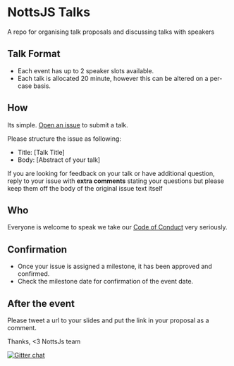 # NottsJS Talks
A repo for organising talk proposals and discussing talks with speakers

## Talk Format

- Each event has up to 2 speaker slots available.  
- Each talk is allocated 20 minute, however this can be altered on a per-case basis.

## How
Its simple. [Open an issue](https://github.com/nottsjs/speakers/issues/new) to submit a talk.  

Please structure the issue as following:

- Title: [Talk Title]
- Body: [Abstract of your talk]

If you are looking for feedback on your talk or have additional question, reply to your issue with  **extra comments** stating your questions but please keep them off the body of the original issue text itself

## Who
Everyone is welcome to speak we take our [Code of Conduct](http://nottsjs.org/codeofconduct.html) very seriously.

## Confirmation
- Once your issue is assigned a milestone, it has been approved and confirmed.  
- Check the milestone date for confirmation of the event date.

## After the event
Please tweet a url to your slides and put the link in your proposal as a comment.

Thanks,
<3 NottsJs team

[![Gitter chat](https://badges.gitter.im/gitterHQ/gitter.png)](https://gitter.im/nottsjs/discuss)
